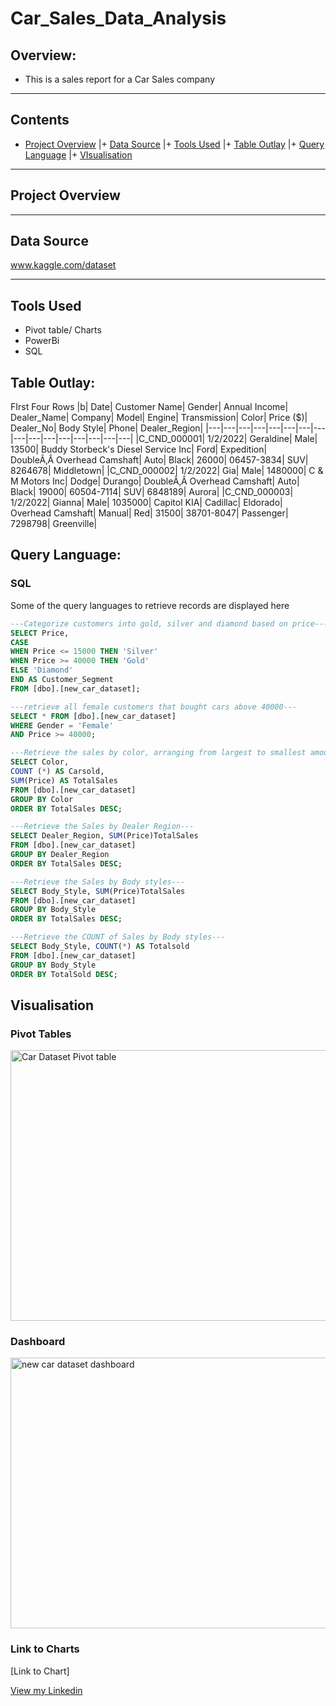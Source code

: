 # Car_Sales_Data_Analysis
## Overview:

+ This is a sales report for a Car Sales company 

---

## Contents

+ [Project Overview](#Project-Overview) |+ [Data Source](#Data-Source) |+ [Tools Used](#Tools-Used) |+ [Table Outlay](#Table-Outlay) |+ [Query Language](#Query-Language) |+ [VIsualisation](#VIsualisation)

---
## Project Overview

>>

--- 
## Data Source
www.kaggle.com/dataset

---
## Tools Used
+ Pivot table/ Charts
+ PowerBi
+ SQL

## Table Outlay:
FIrst Four Rows
|b|	Date|	Customer Name|	Gender|	Annual Income|	Dealer_Name|	Company|	Model|	Engine|	Transmission|	Color|	Price ($)|	Dealer_No| 	Body Style|	Phone|	Dealer_Region|
|---|---|---|---|---|---|---|---|---|---|---|---|---|---|---|---|
|C_CND_000001|	1/2/2022|	Geraldine|	Male|	13500| Buddy Storbeck's Diesel Service Inc|	Ford|	Expedition|	DoubleÃ‚Â Overhead Camshaft|	Auto|	Black|	26000|	06457-3834|	SUV| 8264678|	Middletown|
|C_CND_000002|	1/2/2022|	Gia|	Male|	1480000|	C & M Motors Inc|	Dodge|	Durango|	DoubleÃ‚Â Overhead Camshaft|	Auto|	Black|	19000|	60504-7114|	SUV|	6848189|	Aurora|
|C_CND_000003|	1/2/2022|	Gianna|	Male|	1035000|	Capitol KIA|	Cadillac|	Eldorado|	Overhead Camshaft|	Manual|	Red|	31500|	38701-8047|	Passenger|	7298798|	Greenville|

## Query Language:

### SQL
Some of the query languages to retrieve records are displayed here

```SQL
---Categorize customers into gold, silver and diamond based on price---
SELECT Price, 
CASE
WHEN Price <= 15000 THEN 'Silver'
WHEN Price >= 40000 THEN 'Gold'
ELSE 'Diamond'
END AS Customer_Segment
FROM [dbo].[new_car_dataset];

```

```SQL
---retrieve all female customers that bought cars above 40000---
SELECT * FROM [dbo].[new_car_dataset]
WHERE Gender = 'Female'
AND Price >= 40000;

```

```SQL
---Retrieve the sales by color, arranging from largest to smallest amount---
SELECT Color,
COUNT (*) AS Carsold, 
SUM(Price) AS TotalSales
FROM [dbo].[new_car_dataset]
GROUP BY Color
ORDER BY TotalSales DESC;

```

```SQL
---Retrieve the Sales by Dealer Region---
SELECT Dealer_Region, SUM(Price)TotalSales
FROM [dbo].[new_car_dataset]
GROUP BY Dealer_Region
ORDER BY TotalSales DESC;

```

```SQL
---Retrieve the Sales by Body styles---
SELECT Body_Style, SUM(Price)TotalSales
FROM [dbo].[new_car_dataset]
GROUP BY Body_Style
ORDER BY TotalSales DESC;

```

```SQL
---Retrieve the COUNT of Sales by Body styles---
SELECT Body_Style, COUNT(*) AS Totalsold
FROM [dbo].[new_car_dataset]
GROUP BY Body_Style
ORDER BY TotalSold DESC;
```
## Visualisation
### Pivot Tables

<img width="1007" height="433" alt="Car Dataset Pivot table" src="https://github.com/user-attachments/assets/10cb238d-8783-49ba-b259-5c372ec2c389" />

### Dashboard

<img width="1324" height="433" alt="new car dataset dashboard" src="https://github.com/user-attachments/assets/b2b7f1c4-9a71-40e1-aba9-91bf4b1ea297" />

### Link to Charts
[Link to Chart]

[View my Linkedin](https://www.linkedin.com/in/ofochecynthia)






